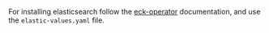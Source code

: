 For installing elasticsearch follow the [eck-operator](https://www.elastic.co/guide/en/cloud-on-k8s/master/k8s-deploy-eck.html) documentation, and use the `elastic-values.yaml` file.
